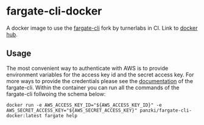 # fargate-cli-docker
A docker image to use the [fargate-cli](https://github.com/turnerlabs/fargate) fork by turnerlabs in CI. Link to [docker hub](https://hub.docker.com/repository/docker/panzki/fargate-cli-docker/general).

## Usage
The most convenient way to authenticate with AWS is to provide environment variables for the access key id and the secret access key. For more ways to provide the credentials please see the [documentation](https://github.com/turnerlabs/fargate) of the fargate-cli. Within the container you can run all the commands of the fargate-cli follwoing the schema below:

```
docker run -e AWS_ACCESS_KEY_ID="${AWS_ACCESS_KEY_ID}" -e AWS_SECRET_ACCESS_KEY="${AWS_SECRET_ACCESS_KEY}" panzki/fargate-cli-docker:latest fargate help
```